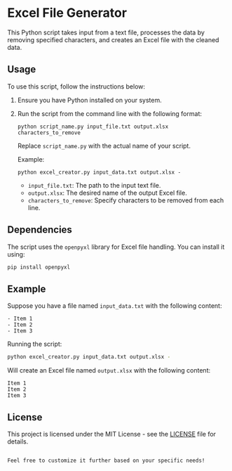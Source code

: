 # Excel File Generator

This Python script takes input from a text file, processes the data by removing specified characters, and creates an Excel file with the cleaned data.

## Usage

To use this script, follow the instructions below:

1. Ensure you have Python installed on your system.

2. Run the script from the command line with the following format:
   ```
   python script_name.py input_file.txt output.xlsx characters_to_remove
   ```

   Replace `script_name.py` with the actual name of your script.

   Example:
   ```
   python excel_creator.py input_data.txt output.xlsx -
   ```

   - `input_file.txt`: The path to the input text file.
   - `output.xlsx`: The desired name of the output Excel file.
   - `characters_to_remove`: Specify characters to be removed from each line.

## Dependencies

The script uses the `openpyxl` library for Excel file handling. You can install it using:

```bash
pip install openpyxl
```

## Example

Suppose you have a file named `input_data.txt` with the following content:

```
- Item 1
- Item 2
- Item 3
```

Running the script:

```bash
python excel_creator.py input_data.txt output.xlsx -
```

Will create an Excel file named `output.xlsx` with the following content:

```
Item 1
Item 2
Item 3
```

## License

This project is licensed under the MIT License - see the [LICENSE](LICENSE) file for details.
```

Feel free to customize it further based on your specific needs!

